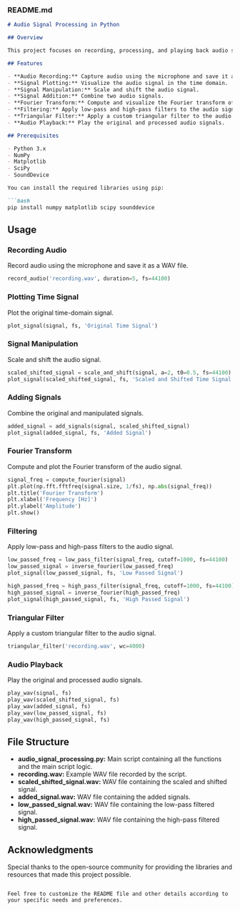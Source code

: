 ### README.md

```markdown
# Audio Signal Processing in Python

## Overview

This project focuses on recording, processing, and playing back audio signals using Python. Various signal processing techniques, including Fourier transforms, filtering, and signal manipulation, are applied to analyze and modify the recorded audio.

## Features

- **Audio Recording:** Capture audio using the microphone and save it as a WAV file.
- **Signal Plotting:** Visualize the audio signal in the time domain.
- **Signal Manipulation:** Scale and shift the audio signal.
- **Signal Addition:** Combine two audio signals.
- **Fourier Transform:** Compute and visualize the Fourier transform of the audio signal.
- **Filtering:** Apply low-pass and high-pass filters to the audio signal.
- **Triangular Filter:** Apply a custom triangular filter to the audio signal.
- **Audio Playback:** Play the original and processed audio signals.

## Prerequisites

- Python 3.x
- NumPy
- Matplotlib
- SciPy
- SoundDevice

You can install the required libraries using pip:

```bash
pip install numpy matplotlib scipy sounddevice
```

## Usage

### Recording Audio

Record audio using the microphone and save it as a WAV file.

```python
record_audio('recording.wav', duration=5, fs=44100)
```

### Plotting Time Signal

Plot the original time-domain signal.

```python
plot_signal(signal, fs, 'Original Time Signal')
```

### Signal Manipulation

Scale and shift the audio signal.

```python
scaled_shifted_signal = scale_and_shift(signal, a=2, t0=0.5, fs=44100)
plot_signal(scaled_shifted_signal, fs, 'Scaled and Shifted Time Signal')
```

### Adding Signals

Combine the original and manipulated signals.

```python
added_signal = add_signals(signal, scaled_shifted_signal)
plot_signal(added_signal, fs, 'Added Signal')
```

### Fourier Transform

Compute and plot the Fourier transform of the audio signal.

```python
signal_freq = compute_fourier(signal)
plt.plot(np.fft.fftfreq(signal.size, 1/fs), np.abs(signal_freq))
plt.title('Fourier Transform')
plt.xlabel('Frequency [Hz]')
plt.ylabel('Amplitude')
plt.show()
```

### Filtering

Apply low-pass and high-pass filters to the audio signal.

```python
low_passed_freq = low_pass_filter(signal_freq, cutoff=1000, fs=44100)
low_passed_signal = inverse_fourier(low_passed_freq)
plot_signal(low_passed_signal, fs, 'Low Passed Signal')

high_passed_freq = high_pass_filter(signal_freq, cutoff=1000, fs=44100)
high_passed_signal = inverse_fourier(high_passed_freq)
plot_signal(high_passed_signal, fs, 'High Passed Signal')
```

### Triangular Filter

Apply a custom triangular filter to the audio signal.

```python
triangular_filter('recording.wav', wc=4000)
```

### Audio Playback

Play the original and processed audio signals.

```python
play_wav(signal, fs)
play_wav(scaled_shifted_signal, fs)
play_wav(added_signal, fs)
play_wav(low_passed_signal, fs)
play_wav(high_passed_signal, fs)
```

## File Structure

- **audio_signal_processing.py:** Main script containing all the functions and the main script logic.
- **recording.wav:** Example WAV file recorded by the script.
- **scaled_shifted_signal.wav:** WAV file containing the scaled and shifted signal.
- **added_signal.wav:** WAV file containing the added signals.
- **low_passed_signal.wav:** WAV file containing the low-pass filtered signal.
- **high_passed_signal.wav:** WAV file containing the high-pass filtered signal.

## Acknowledgments

Special thanks to the open-source community for providing the libraries and resources that made this project possible.
```

Feel free to customize the README file and other details according to your specific needs and preferences.
